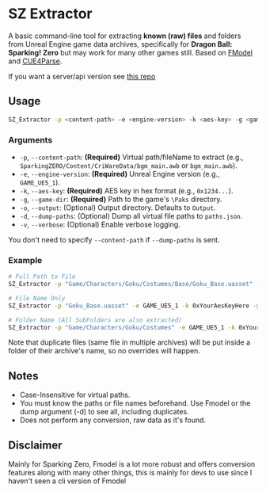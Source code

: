 ﻿# SZ Extractor

A basic command-line tool for extracting **known (raw) files** and folders from Unreal Engine game data archives, specifically for **Dragon Ball: Sparking! Zero** but may work for many other games still. Based on [FModel](https://github.com/4sval/FModel/tree/master) and [CUE4Parse](https://github.com/FabianFG/CUE4Parse/tree/master).

If you want a server/api version see [this repo](https://github.com/Lostlmbecile/SZ_Extractor_Server)
## Usage

```bash
SZ_Extractor -p <content-path> -e <engine-version> -k <aes-key> -g <game-dir> [-o <output-dir>] [-d] [-v]
```

### Arguments

*   `-p`, `--content-path`: **(Required)** Virtual path/fileName to extract (e.g., `SparkingZERO/Content/CriWareData/bgm_main.awb` or `bgm_main.awb`).
*   `-e`, `--engine-version`: **(Required)** Unreal Engine version (e.g., `GAME_UE5_1`).
*   `-k`, `--aes-key`: **(Required)** AES key in hex format (e.g., `0x1234...`).
*   `-g`, `--game-dir`: **(Required)** Path to the game's `\Paks` directory.
*   `-o`, `--output`: (Optional) Output directory. Defaults to `Output`.
*   `-d`, `--dump-paths`: (Optional) Dump all virtual file paths to `paths.json`.
*   `-v`, `--verbose`: (Optional) Enable verbose logging.

You don't need to specify `--content-path` if `--dump-paths` is sent.
### Example

```bash
# Full Path to File
SZ_Extractor -p "Game/Characters/Goku/Costumes/Base/Goku_Base.uasset" -e GAME_UE5_1 -k 0xYourAesKeyHere -g "C:\Games\Dragon Ball Example\Paks"
```
```bash
# File Name Only
SZ_Extractor -p "Goku_Base.uasset" -e GAME_UE5_1 -k 0xYourAesKeyHere -g "C:\Games\Dragon Ball Example\Paks"
```
```bash
# Folder Name (All SubFolders are also extracted)
SZ_Extractor -p "Game/Characters/Goku/Costumes" -e GAME_UE5_1 -k 0xYourAesKeyHere -g "C:\Games\Dragon Ball Example\Paks"
```
Note that duplicate files (same file in multiple archives) will be put inside a folder of their archive's name, so no overrides will happen.
## Notes

*   Case-Insensitive for virtual paths. 
*   You must know the paths or file names beforehand. Use Fmodel or the dump argument (-d) to see all, including duplicates.
*   Does not perform any conversion, raw data as it's found.

## Disclaimer

Mainly for Sparking Zero, Fmodel is a lot more robust and offers conversion features along with many other things, this is mainly for devs to use since I haven't seen a cli version of Fmodel
